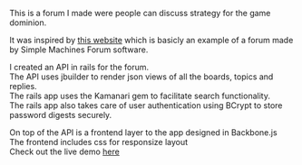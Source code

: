 This is a forum I made were people can discuss strategy for the game dominion.

It was inspired by [this website](http://forum.dominionstrategy.com/) which is basicly an example of a forum made by Simple Machines Forum software.

I created an API in rails for the forum. <br>
The API uses jbuilder to render json views of all the boards, topics and replies. <br>
The rails app uses the Kamanari gem to facilitate search functionality. <br>
The rails app also takes care of user authentication using BCrypt to store password digests securely.

On top of the API is a frontend layer to the app designed in Backbone.js <br>
The frontend includes css for responsize layout <br>
Check out the live demo [here](http://www.dominion-strategy-forum.com/)
 
